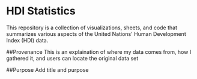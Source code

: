 # HDI Statistics
This repository is a collection of visualizations, sheets, and code that summarizes various aspects of the United Nations' Human Development Index (HDI) data. 

##Provenance
This is an explaination of where my data comes from, how I gathered it, and users can locate the original data set

##Purpose
Add title and purpose

